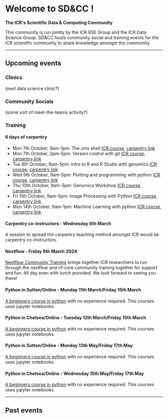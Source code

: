 
# Welcome to SD&CC !
**The ICR's Scientific Data & Computing Community**

This community is run jointly by the ICR RSE Group and the ICR Data Science Group. SD&CC hosts community social and training events for the ICR scientific community to share knowledge amongst the community.

---  

## Upcoming events

### Clinics
(next data science clinic?)

### Community Socials
(some sort of meet-the-teams activity?)

### Training

#### 6 days of carpentry
- Mon 7th October, 9am-1pm: The unix shell [ICR course](https://training.icr.ac.uk/coursed.php?course=1215), [carpentry link](https://github.com/ICR-SD-CC/2024-10-07-ICR-UNIX)  
- Mon 7th October, 2pm-5pm: Version control with git [ICR course](https://training.icr.ac.uk/coursed.php?course=1216), [carpentry link](https://github.com/ICR-SD-CC/2024-10-07-ICR-GIT)  
- Tue 8th October, 9am-5pm: Intro to R and R Studio with genomics [ICR course](https://training.icr.ac.uk/coursed.php?course=1218), [carpentry link](https://github.com/ICR-SD-CC/2024-10-08-ICR-R)  
- Wed 9th October, 9am-5pm: Plotting and programming with python [ICR course](https://training.icr.ac.uk/coursed.php?course=1210), [carpentry link]()  
- Thu 10th October, 9am-5pm: Genomics Workshop [ICR course](https://training.icr.ac.uk/coursed.php?course=1219), [carpentry link](https://github.com/ICR-SD-CC/2024-10-10-ICR-GENOMICS)  
- Fri 11th October, 9am-5pm: Image Processing with Python [ICR course](https://training.icr.ac.uk/coursed.php?course=1217), [carpentry link](https://github.com/ICR-SD-CC/2024-10-11-ICR-IMAGE)  
- Mon 14th October, 9am-1pm: Machine Learning with python [ICR course](https://training.icr.ac.uk/coursed.php?course=1215), [carpentry link](https://github.com/ICR-SD-CC/2024-10-14-ICR-ML)  

#### Carpentry co-instructors - Wednesday 6th March
A session to spread the carpentry teaching method amongst ICR would be carpentry co-instructors.

#### Nextflow - Friday 8th March 2024
[Nextflow Community Training](https://training.icr.ac.uk/coursed.php?course=1087) brings together ICR researchers to run through the nextflow and nf-core community training together for support and fun. All day even with lunch provided. We look forward to seeing you there!

#### Python in Sutton/Online - Monday 11th March/Friday 15th March
[A beginners course in python](https://training.icr.ac.uk/coursed.php?course=544) with no experience required. This courses uses jupyter notebooks.

#### Python in Chelsea/Online - Tuesday 12th March/Friday 15th March
[A beginners course in python](https://training.icr.ac.uk/coursed.php?course=544) with no experience required. This courses uses jupyter notebooks.

#### Python in Sutton/Online - Monday 13th May/Friday 17th May
[A beginners course in python](https://training.icr.ac.uk/coursed.php?course=544) with no experience required. This courses uses jupyter notebooks.

#### Python in Chelsea/Online - Wednesday 15th May/Friday 17th May
[A beginners course in python](https://training.icr.ac.uk/coursed.php?course=544) with no experience required. This courses uses jupyter notebooks.


---  

## Past events


